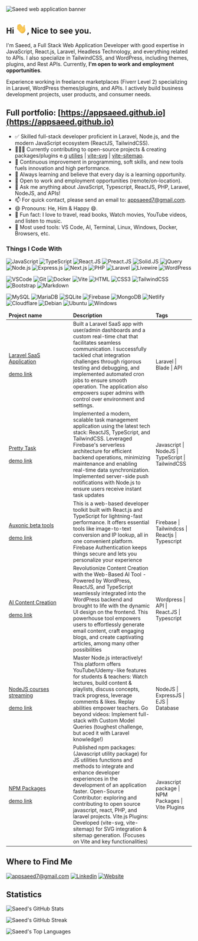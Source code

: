 ![Saeed web application banner](https://raw.githubusercontent.com/appsaeed/assets/main/me/banner.jpg)

## Hi <img src="https://raw.githubusercontent.com/appsaeed/assets/main/emoji/hello.gif" width="30" alt="hi" />, Nice to see you.

I'm Saeed, a Full Stack Web Application Developer with good expertise in JavaScript, React.js, Laravel, Headless Technology, and everything related to APIs. I also specialize in TailwindCSS, and WordPress, including themes, plugins, and Rest APIs. Currently, **I'm open to work and employment opportunities**.

Experience working in freelance marketplaces (Fiverr Level 2) specializing in Laravel, WordPress themes/plugins, and APIs. I actively build business development projects, user products, and consumer needs.

## Full portfolio: [https://appsaeed.github.io](https://appsaeed.github.io)

- ✅ Skilled full-stack developer proficient in Laravel, Node.js, and the modern JavaScript ecosystem (ReactJS, TailwindCSS).
- 🧑‍🤝‍🧑 Currently contributing to open-source projects & creating packages/plugins e.g [utilies](https://github.com/appsaeed/utilies) | [vite-svg](https://github.com/appsaeed/vite-svg) | [vite-sitemap](https://github.com/appsaeed/vite-sitemap).
- 🔭 Continuous improvement in programming, soft skills, and new tools fuels innovation and high performance.
- 🌱 Always learning and believe that every day is a learning opportunity.
- 👯 Open to work and employment opportunities (remote/on-location).
- 💬 Ask me anything about JavaScript, Typescript, ReactJS, PHP, Laravel, NodeJS, and APIs!
- 📫 For quick contact, please send an email to: [appsaeed7@gmail.com](mailto:appsaeed7@gmail.com).
- 😄 Pronouns: He, Him & Happy 😄.
- 🛬 Fun fact: I love to travel, read books, Watch movies, YouTube videos, and listen to music.
- 🔧 Most used tools: VS Code, AI, Terminal, Linux, Windows, Docker, Browsers, etc.

### Things I Code With

![JavaScript](https://img.shields.io/badge/JavaScript-F7DF1E?style=for-the-badge&logo=javascript&logoColor=black)
![TypeScript](https://img.shields.io/badge/TypeScript-007ACC?style=for-the-badge&logo=typescript&logoColor=white)
![React.JS](https://img.shields.io/badge/React.js-087e92?style=for-the-badge&logo=react&logoColor=61DAFB)
![Preact.JS](https://img.shields.io/badge/Preact.js-673ab8?style=for-the-badge&logo=preact&logoColor=61DAFB)
![Solid.JS](https://img.shields.io/badge/solid.js-3282f6?style=for-the-badge&logo=solid&logoColor=white)
![jQuery](https://img.shields.io/badge/jQuery-0769AD?style=for-the-badge&logo=jquery&logoColor=white)
![Node.js](https://img.shields.io/badge/Node.js-43853D?style=for-the-badge&logo=node.js&logoColor=white)
![Express.js](https://img.shields.io/badge/Express.js-000000?style=for-the-badge&logo=express&logoColor=white)
![Next.js](https://img.shields.io/badge/next.js-000000?style=for-the-badge&logo=nextdotjs&logoColor=white)
![PHP](https://img.shields.io/badge/PHP-777BB4?style=for-the-badge&logo=php&logoColor=white)
![Laravel](https://img.shields.io/badge/Laravel-FF2D20?style=for-the-badge&logo=laravel&logoColor=white)
![Livewire](https://img.shields.io/badge/Liverwire-FF2D20?style=for-the-badge&logo=laravel&logoColor=white)
![WordPress](https://img.shields.io/badge/Wordpress-21759B?style=for-the-badge&logo=wordpress&logoColor=white)

![VSCode](https://img.shields.io/badge/Visual_Studio-5C2D91?style=for-the-badge&logo=visual%20studio&logoColor=white)
![Git](https://img.shields.io/badge/Git-F05032?style=for-the-badge&logo=git&logoColor=white)
![Docker](https://img.shields.io/badge/Docker-0CC1F3?style=for-the-badge&logo=docker&logoColor=white)
![Vite](https://img.shields.io/badge/Vite-43853D?style=for-the-badge&logo=vite&logoColor=white)
![HTML](https://img.shields.io/badge/HTML5-E34F26?style=for-the-badge&logo=html5&logoColor=white)
![CSS3](https://img.shields.io/badge/CSS3-1572B6?style=for-the-badge&logo=css3&logoColor=white)
![TailwindCSS](https://img.shields.io/badge/Tailwind_CSS-38B2AC?style=for-the-badge&logo=tailwind-css&logoColor=white)
![Bootstrap](https://img.shields.io/badge/Bootstrap-563D7C?style=for-the-badge&logo=bootstrap&logoColor=white)
![Markdown](https://img.shields.io/badge/Markdown-000000?style=for-the-badge&logo=markdown&logoColor=white)

![MySQL](https://img.shields.io/badge/MySQL-005C84?style=for-the-badge&logo=mysql&logoColor=white)
![MariaDB](https://img.shields.io/badge/MariaDB-003545?style=for-the-badge&logo=mariadb&logoColor=white)
![SQLite](https://img.shields.io/badge/SQLite-07405E?style=for-the-badge&logo=sqlite&logoColor=white)
![Firebase](https://img.shields.io/badge/firebase-F7DF1E?&style=for-the-badge&logo=firebase&logoColor=black)
![MongoDB](https://img.shields.io/badge/MongoDB-4EA94B?style=for-the-badge&logo=mongodb&logoColor=white)
![Netlify](https://img.shields.io/badge/Netlify-00C7B7?style=for-the-badge&logo=netlify&logoColor=white)
![Cloudflare](https://img.shields.io/badge/Cloudflare-F38020?style=for-the-badge&logo=Cloudflare&logoColor=white)
![Debian](https://img.shields.io/badge/Debian-A81D33?style=for-the-badge&logo=debian&logoColor=white)
![Ubuntu](https://img.shields.io/badge/Ubuntu-e95420?style=for-the-badge&logo=ubuntu&logoColor=white)
![Windows](https://img.shields.io/badge/Windows-blue?style=for-the-badge&logo=windows&logoColor=white)

<table>
    <thead>
        <tr style="border: none;">
            <td style="min-width:160px"><b>Project name</b></td>
            <td><b>Description</b></td>
            <td><b>Tags</b></td>
        </tr>
    </thead>
    <tbody>
        <tr>
            <td>
                <a href="https://github.com/appsaeed/laravel-saas-app" target="_blank">Laravel SaaS Application</a>
                <br/>
                <br/>
                <a href="https://saastask.onrender.com" target="_blank">demo link</a>
            </td>
            <td>Built a Laravel SaaS app with user/admin dashboards and a custom real-time chat that facilitates
                seamless communication. I successfully tackled chat integration challenges through rigorous testing and
                debugging, and implemented automated cron jobs to ensure smooth operation. The application also empowers
                super admins with control over environment and settings.</td>
            <td>Laravel | Blade | API</td>
        </tr>
        <tr>
            <td>
                <a href="https://github.com/appsaeed/task" target="_blank">Pretty Task</a>
                <br/>
                <br/>
                <a href="https://appsaeed.github.io/task/" target="_blank">demo link</a>
            </td>
            <td>Implemented a modern, scalable task management application using the latest tech stack: ReactJS,
                TypeScript, and TailwindCSS. Leveraged Firebase's serverless architecture for efficient backend
                operations, minimizing maintenance and enabling real-time data synchronization. Implemented server-side
                push notifications with Node.js to ensure users receive instant task updates</td>
            <td>Javascript | NodeJS | TypeScript | TailwindCSS</td>
        </tr>
        <tr>
            <td>
                <a href="https://github.com/appsaeed/auxonic" target="_blank">Auxonic beta tools</a>
                <br/>
                <br/>
                <a href="https://appsaeed.github.io/auxonic/" target="_blank">demo link</a>
            </td>
            <td>This is a web-based developer toolkit built with React.js and TypeScript for lightning-fast performance.
                It offers essential tools like image-to-text conversion and IP lookup, all in one convenient platform.
                Firebase Authentication keeps things secure and lets you personalize your experience</td>
            <td>Firebase | Tailwindcss | Reactjs | Typescript</td>
        </tr>
        <tr>
            <td>
                <a href="https://github.com/appsaeed/asc" target="_blank">AI Content Creation</a>
                <br/>
                <br/>
                <a href="https://appsaeed.github.io/asc" target="_blank">demo link</a>
            </td>
            <td>Revolutionize Content Creation with the Web-Based AI Tool - Powered by WordPress, ReactJS, and
                TypeScript seamlessly integrated into the WordPress backend and brought to life with the dynamic UI
                design on the frontend. This powerhouse tool empowers users to effortlessly generate email content,
                craft engaging blogs, and create captivating articles, among many other possibilities</td>
            <td>Wordpress | API | React.JS | Typescript</td>
        </tr>
        <tr>
            <td>
                <a href="https://github.com/appsaeed/nodejs-course-streaming" target="_blank">NodeJS courses
                    streaming</a>
                <br/>
                <br/>
                <a href="#" target="_blank">demo link</a>
            </td>
            <td>Master Node.js interactively! This platform offers YouTube/Udemy-like features for students & teachers:
                Watch lectures, build content & playlists, discuss concepts, track progress, leverage comments & likes.
                Replay abilities empower teachers. Go beyond videos: Implement full-stack with Custom Model Queries
                (toughest challenge, but aced it with Laravel knowledge!)</td>
            <td>NodeJS | ExpressJS | EJS | Database</td>
        </tr>
        <tr>
            <td>
                <a href="https://github.com/appsaeed/utilies?tab=readme-ov-file#other-packages" target="_blank">NPM
                    Packages</a>
                <br/>
                <br/>
                <a href="https://www.npmjs.com/package/utilies#other-packages" target="_blank">demo link</a>
            </td>
            <td>
                Published npm packages: (Javascript utility package) for JS utilities functions and methods to integrate
                and enhance developer experiences in the development of an application faster.
                Open-Source Contributor: exploring and contributing to open source javascript, react, PHP, and laravel
                projects.
                Vite.js Plugins: Developed (vite-svg, vite-sitemap) for SVG integration & sitemap generation. (Focuses
                on Vite and key functionalities)
            </td>
            <td>Javascript package | NPM Packages | Vite Plugins</td>
        </tr>
    </tbody>

</table>

## Where to Find Me

[![appsaeed7@gmail.com](https://img.shields.io/badge/Email-appsaeed7@gmail.com-ff2e00?style=for-the-badge&logo=gmail&logoColor=white)](mailto:appsaeed7@gmail.com)
[![Linkedin](https://img.shields.io/badge/LinkedIn-0077B5?style=for-the-badge&logo=linkedin&logoColor=white)](https://www.linkedin.com/in/appsaeed/)
[![Website](https://img.shields.io/badge/Website-1A56DB?style=for-the-badge&logo=apache&logoColor=white)](https://appsaeed.github.io)

## Statistics

![Saeed's GitHub Stats](https://github-readme-stats.vercel.app/api?username=appsaeed&theme=darcula&show_icons=true&hide_border=true)

![Saeed's GitHub Streak](https://github-readme-streak-stats.herokuapp.com/?user=appsaeed&theme=darcula&hide_border=true)

![Saeed's Top Languages](https://github-readme-stats.vercel.app/api/top-langs/?username=appsaeed&theme=darcula&show_icons=true&hide_border=true&layout=compact)

<br>

<!-- ![github contribution grid snake animation](https://raw.githubusercontent.com/appsaeed/appsaeed/output/github-contribution-grid-snake-dark.svg#gh-dark-mode-only)
![github contribution grid snake animation](https://raw.githubusercontent.com/appsaeed/appsaeed/output/github-contribution-grid-snake.svg#gh-light-mode-only) -->

